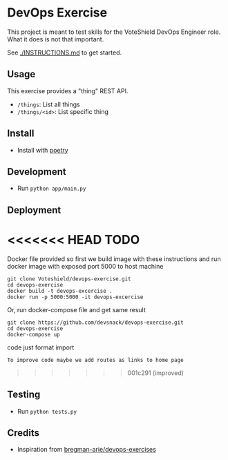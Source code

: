 # DevOps Exercise

This project is meant to test skills for the VoteShield DevOps Engineer role. What it does is not that important.

See [./INSTRUCTIONS.md](./INSTRUCTIONS.md) to get started.

## Usage

This exercise provides a "thing" REST API.

- `/things`: List all things
- `/things/<id>`: List specific thing

## Install

- Install with [poetry](https://python-poetry.org/)

## Development

- Run `python app/main.py`

## Deployment

<<<<<<< HEAD
TODO
=======
Docker file provided so first we build image with these instructions
and run docker image with exposed port 5000 to host machine

```local sh
git clone Voteshield/devops-exercise.git
cd devops-exercise
docker build -t devops-excercise .
docker run -p 5000:5000 -it devops-excercise
```

Or, run docker-compose file and get same result

```local sh
git clone https://github.com/devsnack/devops-exercise.git
cd devops-exercise
docker-compose up
```

code just format import

```local sh
To improve code maybe we add routes as links to home page

```
>>>>>>> 001c291 (improved)

## Testing

- Run `python tests.py`

## Credits

- Inspiration from [bregman-arie/devops-exercises](https://github.com/bregman-arie/devops-exercises)
